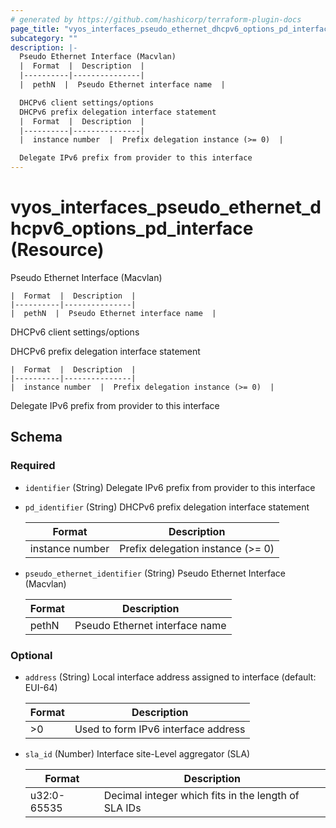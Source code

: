 ```yaml
---
# generated by https://github.com/hashicorp/terraform-plugin-docs
page_title: "vyos_interfaces_pseudo_ethernet_dhcpv6_options_pd_interface Resource - vyos"
subcategory: ""
description: |-
  Pseudo Ethernet Interface (Macvlan)
  |  Format  |  Description  |
  |----------|---------------|
  |  pethN  |  Pseudo Ethernet interface name  |

  DHCPv6 client settings/options
  DHCPv6 prefix delegation interface statement
  |  Format  |  Description  |
  |----------|---------------|
  |  instance number  |  Prefix delegation instance (>= 0)  |

  Delegate IPv6 prefix from provider to this interface
---
```


# vyos_interfaces_pseudo_ethernet_dhcpv6_options_pd_interface (Resource)

Pseudo Ethernet Interface (Macvlan)

    |  Format  |  Description  |
    |----------|---------------|
    |  pethN  |  Pseudo Ethernet interface name  |

DHCPv6 client settings/options

DHCPv6 prefix delegation interface statement

    |  Format  |  Description  |
    |----------|---------------|
    |  instance number  |  Prefix delegation instance (>= 0)  |

Delegate IPv6 prefix from provider to this interface



<!-- schema generated by tfplugindocs -->
## Schema

### Required

- `identifier` (String) Delegate IPv6 prefix from provider to this interface
- `pd_identifier` (String) DHCPv6 prefix delegation interface statement

    |  Format  |  Description  |
    |----------|---------------|
    |  instance number  |  Prefix delegation instance (>= 0)  |
- `pseudo_ethernet_identifier` (String) Pseudo Ethernet Interface (Macvlan)

    |  Format  |  Description  |
    |----------|---------------|
    |  pethN  |  Pseudo Ethernet interface name  |

### Optional

- `address` (String) Local interface address assigned to interface (default: EUI-64)

    |  Format  |  Description  |
    |----------|---------------|
    |  >0  |  Used to form IPv6 interface address  |
- `sla_id` (Number) Interface site-Level aggregator (SLA)

    |  Format  |  Description  |
    |----------|---------------|
    |  u32:0-65535  |  Decimal integer which fits in the length of SLA IDs  |
